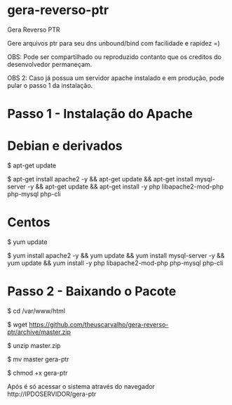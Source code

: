 # gera-reverso-ptr
Gera Reverso PTR

Gere arquivos ptr para seu dns unbound/bind com facilidade e rapidez =)

OBS: Pode ser compartilhado ou reproduzido contanto que os creditos do desenvolvedor permaneçam.

OBS 2: Caso já possua um servidor apache instalado e em produção, pode pular o passo 1 da instalação. 



# Passo 1 - Instalação do Apache
# Debian e derivados

$  apt-get update

$  apt-get install apache2 -y && apt-get update && apt-get install mysql-server -y && apt-get update && apt-get install -y php libapache2-mod-php php-mysql php-cli

# Centos

$  yum update

$  yum install apache2 -y && yum update && yum install mysql-server -y && yum update && yum install -y php libapache2-mod-php php-mysql php-cli

# Passo 2 - Baixando o Pacote

$  cd /var/www/html

$  wget https://github.com/theuscarvalho/gera-reverso-ptr/archive/master.zip

$  unzip master.zip

$  mv master gera-ptr

$  chmod +x gera-ptr


Após é só acessar o sistema através do navegador http://IPDOSERVIDOR/gera-ptr

